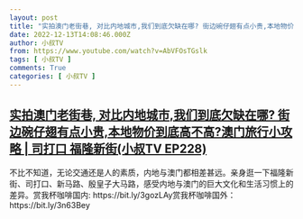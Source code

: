 ```yaml
---
layout: post
title: "实拍澳门老街巷, 对比内地城市,我们到底欠缺在哪? 街边碗仔翅有点小贵,本地物价到底高不高?澳门旅行小攻略 | 司打口 福隆新街(小叔TV EP228)"
date: 2022-12-13T14:08:46.000Z
author: 小叔TV
from: https://www.youtube.com/watch?v=AbVFOsTGslk
tags: [ 小叔TV ]
comments: True
categories: [ 小叔TV ]
---
```

<!--1670940526000-->
[实拍澳门老街巷, 对比内地城市,我们到底欠缺在哪? 街边碗仔翅有点小贵,本地物价到底高不高?澳门旅行小攻略 | 司打口 福隆新街(小叔TV EP228)](https://www.youtube.com/watch?v=AbVFOsTGslk)
------

<div>
不比不知道，无论交通还是人的素质，内地与澳门都相差甚远。亲身逛一下福隆新街、司打口、新马路、殷皇子大马路，感受内地与澳门的巨大文化和生活习惯上的差异。赏我杯咖啡国内: https://bit.ly/3gozLAy赏我杯咖啡国外：https://bit.ly/3n63Bey
</div>

